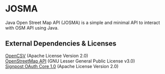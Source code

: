 # JOSMA
Java Open Street Map API (JOSMA) is a simple and minimal API to interact with OSM API using Java.

## External Dependencies & Licenses
[OpenCSV](http://opencsv.sourceforge.net/) (Apache License Version 2.0)
<br>
[OpenStreetMap API](https://github.com/westnordost/osmapi) (GNU Lesser General Public License v3.0)
<br>
[Signpost OAuth Core 1.0](https://github.com/mttkay/signpost) (Apache License Version 2.0)